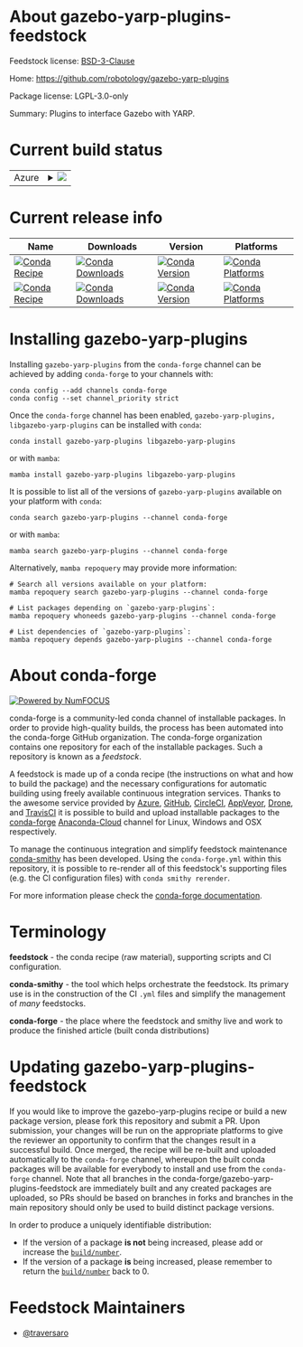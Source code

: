 About gazebo-yarp-plugins-feedstock
===================================

Feedstock license: [BSD-3-Clause](https://github.com/conda-forge/gazebo-yarp-plugins-feedstock/blob/main/LICENSE.txt)

Home: https://github.com/robotology/gazebo-yarp-plugins

Package license: LGPL-3.0-only

Summary: Plugins to interface Gazebo with YARP. 

Current build status
====================


<table>
    
  <tr>
    <td>Azure</td>
    <td>
      <details>
        <summary>
          <a href="https://dev.azure.com/conda-forge/feedstock-builds/_build/latest?definitionId=18941&branchName=main">
            <img src="https://dev.azure.com/conda-forge/feedstock-builds/_apis/build/status/gazebo-yarp-plugins-feedstock?branchName=main">
          </a>
        </summary>
        <table>
          <thead><tr><th>Variant</th><th>Status</th></tr></thead>
          <tbody><tr>
              <td>linux_64</td>
              <td>
                <a href="https://dev.azure.com/conda-forge/feedstock-builds/_build/latest?definitionId=18941&branchName=main">
                  <img src="https://dev.azure.com/conda-forge/feedstock-builds/_apis/build/status/gazebo-yarp-plugins-feedstock?branchName=main&jobName=linux&configuration=linux%20linux_64_" alt="variant">
                </a>
              </td>
            </tr><tr>
              <td>osx_64</td>
              <td>
                <a href="https://dev.azure.com/conda-forge/feedstock-builds/_build/latest?definitionId=18941&branchName=main">
                  <img src="https://dev.azure.com/conda-forge/feedstock-builds/_apis/build/status/gazebo-yarp-plugins-feedstock?branchName=main&jobName=osx&configuration=osx%20osx_64_" alt="variant">
                </a>
              </td>
            </tr><tr>
              <td>win_64</td>
              <td>
                <a href="https://dev.azure.com/conda-forge/feedstock-builds/_build/latest?definitionId=18941&branchName=main">
                  <img src="https://dev.azure.com/conda-forge/feedstock-builds/_apis/build/status/gazebo-yarp-plugins-feedstock?branchName=main&jobName=win&configuration=win%20win_64_" alt="variant">
                </a>
              </td>
            </tr>
          </tbody>
        </table>
      </details>
    </td>
  </tr>
</table>

Current release info
====================

| Name | Downloads | Version | Platforms |
| --- | --- | --- | --- |
| [![Conda Recipe](https://img.shields.io/badge/recipe-gazebo--yarp--plugins-green.svg)](https://anaconda.org/conda-forge/gazebo-yarp-plugins) | [![Conda Downloads](https://img.shields.io/conda/dn/conda-forge/gazebo-yarp-plugins.svg)](https://anaconda.org/conda-forge/gazebo-yarp-plugins) | [![Conda Version](https://img.shields.io/conda/vn/conda-forge/gazebo-yarp-plugins.svg)](https://anaconda.org/conda-forge/gazebo-yarp-plugins) | [![Conda Platforms](https://img.shields.io/conda/pn/conda-forge/gazebo-yarp-plugins.svg)](https://anaconda.org/conda-forge/gazebo-yarp-plugins) |
| [![Conda Recipe](https://img.shields.io/badge/recipe-libgazebo--yarp--plugins-green.svg)](https://anaconda.org/conda-forge/libgazebo-yarp-plugins) | [![Conda Downloads](https://img.shields.io/conda/dn/conda-forge/libgazebo-yarp-plugins.svg)](https://anaconda.org/conda-forge/libgazebo-yarp-plugins) | [![Conda Version](https://img.shields.io/conda/vn/conda-forge/libgazebo-yarp-plugins.svg)](https://anaconda.org/conda-forge/libgazebo-yarp-plugins) | [![Conda Platforms](https://img.shields.io/conda/pn/conda-forge/libgazebo-yarp-plugins.svg)](https://anaconda.org/conda-forge/libgazebo-yarp-plugins) |

Installing gazebo-yarp-plugins
==============================

Installing `gazebo-yarp-plugins` from the `conda-forge` channel can be achieved by adding `conda-forge` to your channels with:

```
conda config --add channels conda-forge
conda config --set channel_priority strict
```

Once the `conda-forge` channel has been enabled, `gazebo-yarp-plugins, libgazebo-yarp-plugins` can be installed with `conda`:

```
conda install gazebo-yarp-plugins libgazebo-yarp-plugins
```

or with `mamba`:

```
mamba install gazebo-yarp-plugins libgazebo-yarp-plugins
```

It is possible to list all of the versions of `gazebo-yarp-plugins` available on your platform with `conda`:

```
conda search gazebo-yarp-plugins --channel conda-forge
```

or with `mamba`:

```
mamba search gazebo-yarp-plugins --channel conda-forge
```

Alternatively, `mamba repoquery` may provide more information:

```
# Search all versions available on your platform:
mamba repoquery search gazebo-yarp-plugins --channel conda-forge

# List packages depending on `gazebo-yarp-plugins`:
mamba repoquery whoneeds gazebo-yarp-plugins --channel conda-forge

# List dependencies of `gazebo-yarp-plugins`:
mamba repoquery depends gazebo-yarp-plugins --channel conda-forge
```


About conda-forge
=================

[![Powered by
NumFOCUS](https://img.shields.io/badge/powered%20by-NumFOCUS-orange.svg?style=flat&colorA=E1523D&colorB=007D8A)](https://numfocus.org)

conda-forge is a community-led conda channel of installable packages.
In order to provide high-quality builds, the process has been automated into the
conda-forge GitHub organization. The conda-forge organization contains one repository
for each of the installable packages. Such a repository is known as a *feedstock*.

A feedstock is made up of a conda recipe (the instructions on what and how to build
the package) and the necessary configurations for automatic building using freely
available continuous integration services. Thanks to the awesome service provided by
[Azure](https://azure.microsoft.com/en-us/services/devops/), [GitHub](https://github.com/),
[CircleCI](https://circleci.com/), [AppVeyor](https://www.appveyor.com/),
[Drone](https://cloud.drone.io/welcome), and [TravisCI](https://travis-ci.com/)
it is possible to build and upload installable packages to the
[conda-forge](https://anaconda.org/conda-forge) [Anaconda-Cloud](https://anaconda.org/)
channel for Linux, Windows and OSX respectively.

To manage the continuous integration and simplify feedstock maintenance
[conda-smithy](https://github.com/conda-forge/conda-smithy) has been developed.
Using the ``conda-forge.yml`` within this repository, it is possible to re-render all of
this feedstock's supporting files (e.g. the CI configuration files) with ``conda smithy rerender``.

For more information please check the [conda-forge documentation](https://conda-forge.org/docs/).

Terminology
===========

**feedstock** - the conda recipe (raw material), supporting scripts and CI configuration.

**conda-smithy** - the tool which helps orchestrate the feedstock.
                   Its primary use is in the construction of the CI ``.yml`` files
                   and simplify the management of *many* feedstocks.

**conda-forge** - the place where the feedstock and smithy live and work to
                  produce the finished article (built conda distributions)


Updating gazebo-yarp-plugins-feedstock
======================================

If you would like to improve the gazebo-yarp-plugins recipe or build a new
package version, please fork this repository and submit a PR. Upon submission,
your changes will be run on the appropriate platforms to give the reviewer an
opportunity to confirm that the changes result in a successful build. Once
merged, the recipe will be re-built and uploaded automatically to the
`conda-forge` channel, whereupon the built conda packages will be available for
everybody to install and use from the `conda-forge` channel.
Note that all branches in the conda-forge/gazebo-yarp-plugins-feedstock are
immediately built and any created packages are uploaded, so PRs should be based
on branches in forks and branches in the main repository should only be used to
build distinct package versions.

In order to produce a uniquely identifiable distribution:
 * If the version of a package **is not** being increased, please add or increase
   the [``build/number``](https://docs.conda.io/projects/conda-build/en/latest/resources/define-metadata.html#build-number-and-string).
 * If the version of a package **is** being increased, please remember to return
   the [``build/number``](https://docs.conda.io/projects/conda-build/en/latest/resources/define-metadata.html#build-number-and-string)
   back to 0.

Feedstock Maintainers
=====================

* [@traversaro](https://github.com/traversaro/)


<!-- dummy commit to enable rerendering -->

